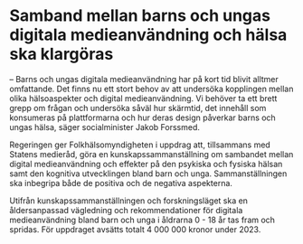 # Samband mellan barns och ungas digitala medieanvändning och hälsa ska klargöras

– Barns och ungas digitala medieanvändning har på kort tid blivit alltmer omfattande. Det finns nu ett stort behov av att undersöka kopplingen mellan olika hälsoaspekter och digital medieanvändning. Vi behöver ta ett brett grepp om frågan och undersöka såväl hur skärmtid, det innehåll som konsumeras på plattformarna och hur deras design påverkar barns och ungas hälsa, säger socialminister Jakob Forssmed.

Regeringen ger Folkhälsomyndigheten i uppdrag att, tillsammans med Statens medieråd, göra en kunskapssammanställning om sambandet mellan digital medieanvändning och effekter på den psykiska och fysiska hälsan samt den kognitiva utvecklingen bland barn och unga. Sammanställningen ska inbegripa både de positiva och de negativa aspekterna.

Utifrån kunskapssammanställningen och forskningsläget ska en åldersanpassad vägledning och rekommendationer för digitala medieanvändning bland barn och unga i åldrarna 0 \- 18 år tas fram och spridas. För uppdraget avsätts totalt 4 000 000 kronor under 2023\.
